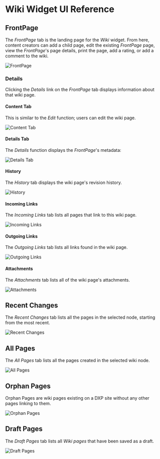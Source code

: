 # Wiki Widget UI Reference

## FrontPage

The _FrontPage_ tab is the landing page for the _Wiki_ widget. From here, content creators can add a child page, edit the existing _FrontPage_ page, view the _FrontPage_'s page details, print the page, add a rating, or add a comment to the wiki.

![FrontPage](./wiki-widget-ui-reference/images/01.png)

### Details

Clicking the _Details_ link on the _FrontPage_ tab displays information about that wiki page.

#### Content Tab

This is similar to the _Edit_ function; users can edit the wiki page.

![Content Tab](./wiki-widget-ui-reference/images/11.png)

#### Details Tab

The _Details_ function displays the _FrontPage_'s metadata:

![Details Tab](./wiki-widget-ui-reference/images/06.png)

#### History

The _History_ tab displays the wiki page's revision history.

![History](./wiki-widget-ui-reference/images/07.png)

#### Incoming Links

The _Incoming Links_ tab lists all pages that link to this wiki page.

![Incoming Links](./wiki-widget-ui-reference/images/08.png)

#### Outgoing Links

The _Outgoing Links_ tab lists all links found in the wiki page.

![Outgoing Links](./wiki-widget-ui-reference/images/09.png)

#### Attachments

The _Attachments_ tab lists all of the wiki page's attachments.

![Attachments](./wiki-widget-ui-reference/images/10.png)

## Recent Changes

The _Recent Changes_ tab lists all the pages in the selected node, starting from the most recent.

![Recent Changes](./wiki-widget-ui-reference/images/02.png)

## All Pages

The _All Pages_ tab lists all the pages created in the selected wiki node.

![All Pages](./wiki-widget-ui-reference/images/03.png)

## Orphan Pages

Orphan Pages are wiki pages existing on a DXP site without any other pages linking to them.

![Orphan Pages](./wiki-widget-ui-reference/images/04.png)

## Draft Pages

The _Draft Pages_ tab lists all _Wiki pages_ that have been saved as a draft.

![Draft Pages](./wiki-widget-ui-reference/images/05.png)
